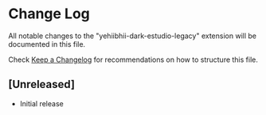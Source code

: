 # Change Log

All notable changes to the "yehiibhii-dark-estudio-legacy" extension will be documented in this file.

Check [Keep a Changelog](http://keepachangelog.com/) for recommendations on how to structure this file.

## [Unreleased]

- Initial release
